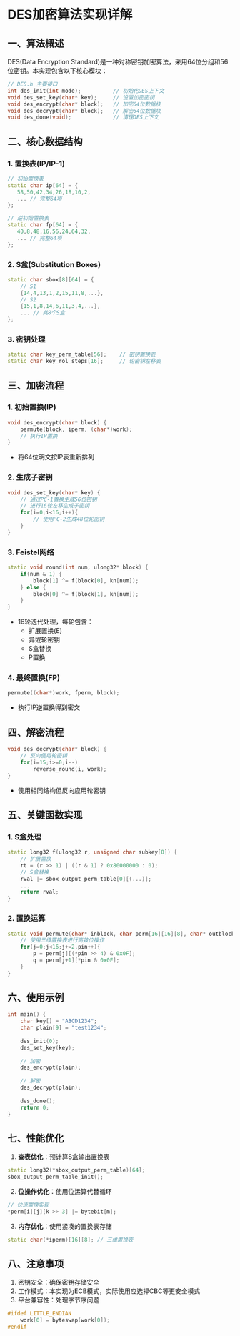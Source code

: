 # DES加密算法实现详解

## 一、算法概述
DES(Data Encryption Standard)是一种对称密钥加密算法，采用64位分组和56位密钥。本实现包含以下核心模块：

```c
// DES.h 主要接口
int des_init(int mode);          // 初始化DES上下文
void des_set_key(char* key);     // 设置加密密钥
void des_encrypt(char* block);   // 加密64位数据块
void des_decrypt(char* block);   // 解密64位数据块
void des_done(void);             // 清理DES上下文
```

## 二、核心数据结构

### 1. 置换表(IP/IP-1)
```cpp
// 初始置换表
static char ip[64] = {
   58,50,42,34,26,18,10,2,
   ... // 完整64项
};

// 逆初始置换表  
static char fp[64] = {
   40,8,48,16,56,24,64,32,
   ... // 完整64项
};
```

### 2. S盒(Substitution Boxes)
```cpp
static char sbox[8][64] = {
    // S1
    {14,4,13,1,2,15,11,8,...},
    // S2
    {15,1,8,14,6,11,3,4,...},
    ... // 共8个S盒
};
```

### 3. 密钥处理
```cpp
static char key_perm_table[56];    // 密钥置换表
static char key_rol_steps[16];     // 轮密钥左移表
```

## 三、加密流程

### 1. 初始置换(IP)
```cpp
void des_encrypt(char* block) {
    permute(block, iperm, (char*)work); 
    // 执行IP置换
}
```
- 将64位明文按IP表重新排列

### 2. 生成子密钥
```cpp
void des_set_key(char* key) {
    // 通过PC-1置换生成56位密钥
    // 进行16轮左移生成子密钥
    for(i=0;i<16;i++){
        // 使用PC-2生成48位轮密钥
    }
}
```

### 3. Feistel网络
```cpp
static void round(int num, ulong32* block) {
    if(num & 1) {
        block[1] ^= f(block[0], kn[num]);
    } else {
        block[0] ^= f(block[1], kn[num]);
    }
}
```
- 16轮迭代处理，每轮包含：
  - 扩展置换(E)
  - 异或轮密钥
  - S盒替换
  - P置换

### 4. 最终置换(FP)
```cpp
permute((char*)work, fperm, block);
```
- 执行IP逆置换得到密文

## 四、解密流程
```cpp
void des_decrypt(char* block) {
    // 反向使用轮密钥
    for(i=15;i>=0;i--) 
        reverse_round(i, work);
}
```
- 使用相同结构但反向应用轮密钥

## 五、关键函数实现

### 1. S盒处理
```cpp
static long32 f(ulong32 r, unsigned char subkey[8]) {
    // 扩展置换
    rt = (r >> 1) | ((r & 1) ? 0x80000000 : 0);
    // S盒替换
    rval |= sbox_output_perm_table[0][(...)];
    ...
    return rval;
}
```

### 2. 置换运算
```cpp
static void permute(char* inblock, char perm[16][16][8], char* outblock) {
    // 使用三维置换表进行高效位操作
    for(j=0;j<16;j+=2,pin++){
        p = perm[j][(*pin >> 4) & 0x0F];
        q = perm[j+1][*pin & 0x0F];
    }
}
```

## 六、使用示例
```cpp
int main() {
    char key[] = "ABCD1234";
    char plain[9] = "test1234";
    
    des_init(0);
    des_set_key(key);
    
    // 加密
    des_encrypt(plain);
    
    // 解密
    des_decrypt(plain);
    
    des_done();
    return 0;
}
```

## 七、性能优化

1. **查表优化**：预计算S盒输出置换表
```cpp
static long32(*sbox_output_perm_table)[64];
sbox_output_perm_table_init();
```

2. **位操作优化**：使用位运算代替循环
```cpp
// 快速置换实现
*perm[i][j][k >> 3] |= bytebit[m];
```

3. **内存优化**：使用紧凑的置换表存储
```cpp
static char(*iperm)[16][8]; // 三维置换表
```

## 八、注意事项

1. 密钥安全：确保密钥存储安全
2. 工作模式：本实现为ECB模式，实际使用应选择CBC等更安全模式
3. 平台兼容性：处理字节序问题
```cpp
#ifdef LITTLE_ENDIAN
    work[0] = byteswap(work[0]);
#endif
